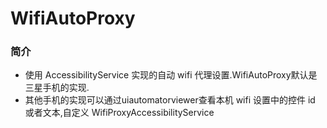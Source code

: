 # WifiAutoProxy

### 简介
  * 使用 AccessibilityService 实现的自动 wifi 代理设置.WifiAutoProxy默认是三星手机的实现.
  * 其他手机的实现可以通过uiautomatorviewer查看本机 wifi 设置中的控件 id 或者文本,自定义 WifiProxyAccessibilityService
